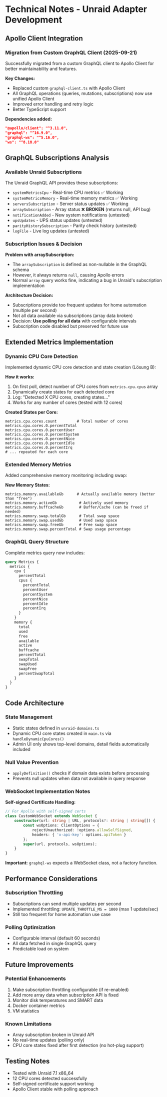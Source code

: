 # Technical Notes - Unraid Adapter Development

## Apollo Client Integration

### Migration from Custom GraphQL Client (2025-09-21)

Successfully migrated from a custom GraphQL client to Apollo Client for better maintainability and features.

**Key Changes:**
- Replaced custom `graphql-client.ts` with Apollo Client
- All GraphQL operations (queries, mutations, subscriptions) now use unified Apollo Client
- Improved error handling and retry logic
- Better TypeScript support

**Dependencies added:**
```json
"@apollo/client": "^3.11.0",
"graphql": "^16.9.0",
"graphql-ws": "^5.16.0",
"ws": "^8.18.0"
```

## GraphQL Subscriptions Analysis

### Available Unraid Subscriptions

The Unraid GraphQL API provides these subscriptions:
- `systemMetricsCpu` - Real-time CPU metrics ✅ Working
- `systemMetricsMemory` - Real-time memory metrics ✅ Working
- `serversSubscription` - Server status updates ✅ Working
- `arraySubscription` - Array status ❌ **BROKEN** (returns null, API bug)
- `notificationAdded` - New system notifications (untested)
- `upsUpdates` - UPS status updates (untested)
- `parityHistorySubscription` - Parity check history (untested)
- `logFile` - Live log updates (untested)

### Subscription Issues & Decision

**Problem with arraySubscription:**
- The `arraySubscription` is defined as non-nullable in the GraphQL schema
- However, it always returns `null`, causing Apollo errors
- Normal `array` query works fine, indicating a bug in Unraid's subscription implementation

**Architecture Decision:**
- Subscriptions provide too frequent updates for home automation (multiple per second)
- Not all data available via subscriptions (array data broken)
- Decision: **Use polling for all data** with configurable intervals
- Subscription code disabled but preserved for future use

## Extended Metrics Implementation

### Dynamic CPU Core Detection

Implemented dynamic CPU core detection and state creation (Lösung B):

**How it works:**
1. On first poll, detect number of CPU cores from `metrics.cpu.cpus` array
2. Dynamically create states for each detected core
3. Log: "Detected X CPU cores, creating states..."
4. Works for any number of cores (tested with 12 cores)

**Created States per Core:**
```
metrics.cpu.cores.count         # Total number of cores
metrics.cpu.cores.0.percentTotal
metrics.cpu.cores.0.percentUser
metrics.cpu.cores.0.percentSystem
metrics.cpu.cores.0.percentNice
metrics.cpu.cores.0.percentIdle
metrics.cpu.cores.0.percentIrq
# ... repeated for each core
```

### Extended Memory Metrics

Added comprehensive memory monitoring including swap:

**New Memory States:**
```
metrics.memory.availableGb      # Actually available memory (better than "free")
metrics.memory.activeGb          # Actively used memory
metrics.memory.buffcacheGb       # Buffer/Cache (can be freed if needed)
metrics.memory.swap.totalGb      # Total swap space
metrics.memory.swap.usedGb       # Used swap space
metrics.memory.swap.freeGb       # Free swap space
metrics.memory.swap.percentTotal # Swap usage percentage
```

### GraphQL Query Structure

Complete metrics query now includes:
```graphql
query Metrics {
  metrics {
    cpu {
      percentTotal
      cpus {
        percentTotal
        percentUser
        percentSystem
        percentNice
        percentIdle
        percentIrq
      }
    }
    memory {
      total
      used
      free
      available
      active
      buffcache
      percentTotal
      swapTotal
      swapUsed
      swapFree
      percentSwapTotal
    }
  }
}
```

## Code Architecture

### State Management
- Static states defined in `unraid-domains.ts`
- Dynamic CPU core states created in `main.ts` via `handleDynamicCpuCores()`
- Admin UI only shows top-level domains, detail fields automatically included

### Null Value Prevention
- `applyDefinition()` checks if domain data exists before processing
- Prevents null updates when data not available in query response

### WebSocket Implementation Notes

**Self-signed Certificate Handling:**
```typescript
// For Apollo with self-signed certs
class CustomWebSocket extends WebSocket {
    constructor(url: string | URL, protocols?: string | string[]) {
        const wsOptions: ClientOptions = {
            rejectUnauthorized: !options.allowSelfSigned,
            headers: { 'x-api-key': options.apiToken }
        };
        super(url, protocols, wsOptions);
    }
}
```

**Important:** `graphql-ws` expects a WebSocket class, not a factory function.

## Performance Considerations

### Subscription Throttling
- Subscriptions can send multiple updates per second
- Implemented throttling: `UPDATE_THROTTLE_MS = 1000` (max 1 update/sec)
- Still too frequent for home automation use case

### Polling Optimization
- Configurable interval (default 60 seconds)
- All data fetched in single GraphQL query
- Predictable load on system

## Future Improvements

### Potential Enhancements
1. Make subscription throttling configurable (if re-enabled)
2. Add more array data when subscription API is fixed
3. Monitor disk temperatures and SMART data
4. Docker container metrics
5. VM statistics

### Known Limitations
- Array subscription broken in Unraid API
- No real-time updates (polling only)
- CPU core states fixed after first detection (no hot-plug support)

## Testing Notes

- Tested with Unraid 7.1 x86_64
- 12 CPU cores detected successfully
- Self-signed certificate support working
- Apollo Client stable with polling approach